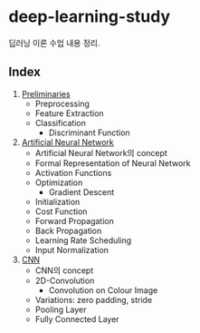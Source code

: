 # deep-learning-study

딥러닝 이론 수업 내용 정리.

## Index

1. [Preliminaries](https://github.com/hei-jung/deep-learning-study/blob/main/ch-01-preliminaries.md)
    - Preprocessing
    - Feature Extraction
    - Classification
      - Discriminant Function
2. [Artificial Neural Network](https://github.com/hei-jung/deep-learning-study/blob/main/ch-02-artificial-neural-network.md)
    - Artificial Neural Network의 concept
    - Formal Representation of Neural Network
    - Activation Functions
    - Optimization
      - Gradient Descent
    - Initialization
    - Cost Function
    - Forward Propagation
    - Back Propagation
    - Learning Rate Scheduling
    - Input Normalization
3. [CNN](https://github.com/hei-jung/deep-learning-study/blob/main/ch-03-cnn.md)
    - CNN의 concept
    - 2D-Convolution
      - Convolution on Colour Image
    - Variations: zero padding, stride
    - Pooling Layer
    - Fully Connected Layer
